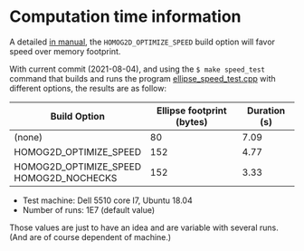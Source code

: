# Computation time information

A detailed [in manual](homog2d_manual.md#build_options), the
`HOMOG2D_OPTIMIZE_SPEED` build option will favor speed over memory footprint.

With current commit (2021-08-04), and using the
`$ make speed_test`
command that builds and runs the program [ellipse_speed_test.cpp](misc/ellipse_speed_test.cpp) with different options, the results are as follow:

| Build Option | Ellipse footprint (bytes) | Duration (s) |
|--------------|---------------------------|--------------|
| (none)        |      80                  |  7.09 |
| HOMOG2D_OPTIMIZE_SPEED | 152 | 4.77 |
| HOMOG2D_OPTIMIZE_SPEED <br> HOMOG2D_NOCHECKS | 152 | 3.33 |

- Test machine: Dell 5510 core I7, Ubuntu 18.04
- Number of runs: 1E7 (default value)

Those values are just to have an idea and are variable with several runs.
(And are of course dependent of machine.)

